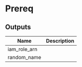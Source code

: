 # Prereq

## Outputs

| Name | Description |
|------|-------------|
| iam\_role\_arn |  |
| random\_name |  |

